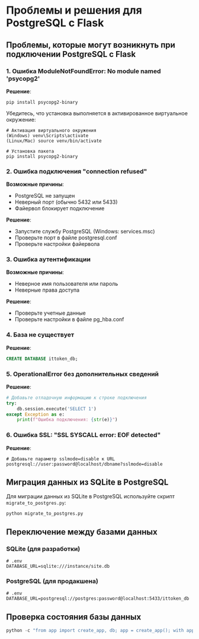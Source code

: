 # Проблемы и решения для PostgreSQL с Flask

## Проблемы, которые могут возникнуть при подключении PostgreSQL с Flask

### 1. Ошибка ModuleNotFoundError: No module named 'psycopg2'

**Решение**:
```
pip install psycopg2-binary
```

Убедитесь, что установка выполняется в активированное виртуальное окружение:
```
# Активация виртуального окружения
(Windows) venv\Scripts\activate
(Linux/Mac) source venv/bin/activate

# Установка пакета
pip install psycopg2-binary
```

### 2. Ошибка подключения "connection refused"

**Возможные причины**:
- PostgreSQL не запущен
- Неверный порт (обычно 5432 или 5433)
- Файервол блокирует подключение

**Решение**:
- Запустите службу PostgreSQL (Windows: services.msc)
- Проверьте порт в файле postgresql.conf
- Проверьте настройки файервола

### 3. Ошибка аутентификации

**Возможные причины**:
- Неверное имя пользователя или пароль
- Неверные права доступа

**Решение**:
- Проверьте учетные данные
- Проверьте настройки в файле pg_hba.conf

### 4. База не существует

**Решение**:
```sql
CREATE DATABASE ittoken_db;
```

### 5. OperationalError без дополнительных сведений

**Решение**:
```python
# Добавьте отладочную информацию к строке подключения
try:
    db.session.execute('SELECT 1')
except Exception as e:
    print(f"Ошибка подключения: {str(e)}")
```

### 6. Ошибка SSL: "SSL SYSCALL error: EOF detected"

**Решение**:
```
# Добавьте параметр sslmode=disable к URL
postgresql://user:password@localhost/dbname?sslmode=disable
```

## Миграция данных из SQLite в PostgreSQL

Для миграции данных из SQLite в PostgreSQL используйте скрипт `migrate_to_postgres.py`:

```
python migrate_to_postgres.py
```

## Переключение между базами данных

### SQLite (для разработки)
```
# .env
DATABASE_URL=sqlite:///instance/site.db
```

### PostgreSQL (для продакшена)
```
# .env
DATABASE_URL=postgresql://postgres:password@localhost:5433/ittoken_db
```

## Проверка состояния базы данных

```python
python -c "from app import create_app, db; app = create_app(); with app.app_context(): print(db.engine.url)"
```
